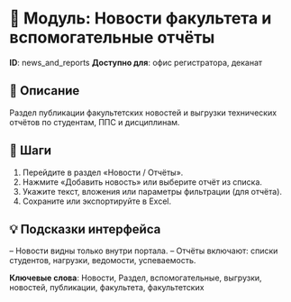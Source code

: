 # 📘 Модуль: Новости факультета и вспомогательные отчёты
**ID**: news_and_reports
**Доступно для**: офис регистратора, деканат

## 📝 Описание
Раздел публикации факультетских новостей и выгрузки технических отчётов по студентам, ППС и дисциплинам.

## 🩜 Шаги
1. Перейдите в раздел «Новости / Отчёты».
2. Нажмите «Добавить новость» или выберите отчёт из списка.
3. Укажите текст, вложения или параметры фильтрации (для отчёта).
4. Сохраните или экспортируйте в Excel.

## 💡 Подсказки интерфейса
– Новости видны только внутри портала.
– Отчёты включают: списки студентов, нагрузки, ведомости, успеваемость.

**Ключевые слова**: Новости, Раздел, вспомогательные, выгрузки, новостей, публикации, факультета, факультетских
